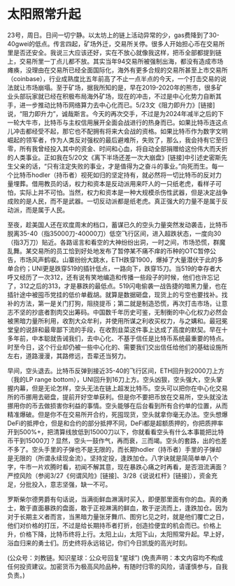 # 太阳照常升起

23号，周日。日间一切宁静。以太坊上的链上活动异常的少，gas费降到了30-40gwei的低点。传言四起，矿场外迁，交易所关停。很多人开始担心币在交易所里是否还安全。我说三大应该还好，实在不放心就像我这样，把币全部都提到链上，交易所里一丁点儿都不放。其实当年94交易所被强制出海，都没有造成市场瘫痪，没理由在交易所已经全面国际化，海外有更多合规的交易所甚至上市交易所（coinbase），行业成熟度比五年前高了不止一点半点的今天，一个打击交易的说法就让市场崩塌。至于矿场，据我所知的是，早在2019-2020年的熊市，很多矿业头部玩家就已经在积极布局海外矿场，现在的冲击，不过是中心化势力自断其手，进一步推动比特币网络算力去中心化而已。5/23文《阻力即升力》[链接]说，“阻力即升力”，诚哉斯言。今天的再次交手，不过是为2024年减半之后的下一轮大牛市，比特币与主权信用展开全面会战进行的热身而已。如果比特币连这点儿冲击都经受不起，那它也不配拥有将来大会战的资格。如果比特币作为数字文明崛起的领军者，作为人类反对强权的最后避难所，失败了，那么，我会持有它至归零，所有我曾经投入其中的资金、时间和心血，将自动全部捐赠给这份伟大而夭折的人类事业。正如我在5/20文《离下半场还差一次大崩盘》[链接]中引述史密斯先生父亲的话，“只有注定失败的事业，才是值得为之奋斗的事业。”向死而生。每一个比特币hodler（持币者）视死如归的坚定持有，就必然将一切比特币的反对力量埋葬。借用教员的话，权力和资本是反动派用来吓人的一只纸老虎，看样子可怕，实际上并不可怕。当然，权力和资本是一种大规模杀伤性武器，但是决定战争成败的是人民，而不是武器。一切反动派都是纸老虎。真正强大的力量不是属于反动派，而是属于人民。

至夜，趁美国人还在欢度周末的档口，蓄谋已久的空头力量突然发动袭击，比特币脱离35-40（指35000刀-40000刀）低空飞行区间，进入超跌状态，一度向30（指3万刀）贴近。各路谣言和看空的大神纷纷出洞，一时之间，市场恐慌，群魔乱舞。某交易所的员工恰到好处地发布了暂停某不痛不痒的币种的OTC暂停公告，市场风声鹤唳。山寨纷纷大跳水，ETH跌穿1900，爆掉了大量潜伏于此的多单合约；UNI更是跌穿519的插针低点，一路向下，跌穿15刀。当519的幸存者大呼又经历了一次312，还有说有笑地编造和传播一些段子的时候，他们也许忘记了，312之后的313，才是暴跌的最低点。519闪电偷袭一战告捷的暗黑力量，也在插针途中被囤币党挂的低价单截胡。就算是数据砸盘，现货上的亏空也要找补。找补的方法，第一是关门打狗，阻挠提币；第二就是制造恐慌，再次打击市场，让意志不坚的抄底者割肉交出筹码。中国数千年历史可鉴，无制衡的中心化权力必然会被黑暗力量所利用，收割大众牟利，并使用所谋之利收买权力，与之媾和。最冠冕堂皇的说辞和最卑鄙下流的手段，在收割韭菜这件事上达成了高度的默契。早在十多年前，中本聪就告诫我们，去中心化、不基于信任是比特币系统最重要的特点。时至今日，这个行业却仍被一些中心化的、需要我们交出信任给他们的基础设施所左右，道路漫漫，其路修远，吾辈还当努力。

早间，空头退去。比特币反弹到接近35-40的飞行区间，ETH回升到2000刀上方（我的LP range bottom），UNI回升到16刀上方。空头凶狠，空头强大，空头掌握内幕，但是无论怎样，空头无法在链上超发比特币。空头可以把你在中心化交易所的币挪用去砸盘，提前开好空单获利。但是你不要把币放在交易所，空头就没法挪用你的币去做损害你利益的事情。空头能够在后台看到所有合约单的位置，从而精准爆破。但是你不在交易所开合约，死囤现货，空头就拿你毫无办法。空头想爆DeFi的抵押仓，但是和合约的部分抵押不同，DeFi都是超额质押的，你把质押率开到500%+，把清算线放低到15000刀以下，你就看看空头有什么本事能把比特币干到15000刀？显然，空头一鼓作气，再而衰，三而竭。空头的套路，出的也差不多了。空头手里的子弹也不是无限的，而长期hodler（持币者）手里的子弹却是无限的（所谓永续现金流）。坚持定投，逢跌加仓。八字诀就是简简单单八个字，牛市一片欢腾时看，初闻不解其意，现在暴跌心痛之时再看，是否泪流满面？严控风险（参阅3/27《何谓风险》[链接]、3/28《说说杠杆》[链接]），资金充足，分批投入，意志坚强，缺一不可。

罗斯柴尔德男爵有句话说，当满街鲜血淋漓时买入，即便那里面有你的血。真的勇士，敢于直面暴跌的盘面，敢于正视淋漓的鲜血，敢于逆流而上，逢跌加仓。因为对于长期主义者而言，当黑暗力量张牙舞爪、图穷匕见之时，就是他们覆亡之日，他们对价格的打压，不过是给长期持币者打折，创造捡便宜的机会而已。价格上升，价格下降，比特币终将上行。太阳上山，太阳下山，太阳照常升起。早上好，浴血归来的勇士们。历史终将永远铭记，你们今日凯旋的高光时刻。

(公众号：刘教链。知识星球：公众号回复“星球”)
(免责声明：本文内容均不构成任何投资建议。加密货币为极高风险品种，有随时归零的风险，请谨慎参与，自我负责。)
